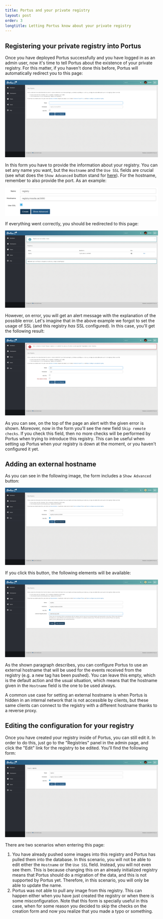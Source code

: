 ```yaml
---
title: Portus and your private registry
layout: post
order: 3
longtitle: Letting Portus know about your private registry
---
```


## Registering your private registry into Portus

Once you have deployed Portus successfully and you have logged in as an admin
user, now it's time to tell Portus about the existence of your private
registry. For this matter, if you haven't done this before, Portus will
automatically redirect you to this page:

![New registry form](/build/images/docs/new-registry.png)

In this form you have to provide the information about your registry. You can
set any name you want, but the `Hostname` and the `Use SSL` fields are crucial
(see what does the `Show Advanced` button stand for
[here](/docs/Configuring-the-registry.html#adding-an-external-hostname)).
For the hostname, remember to also provide the port. As an example:

![Well configured](/build/images/docs/new-registry-filled.png)

If everything went correctly, you should be redirected to this page:

![Registries](/build/images/docs/index-registries.png)

However, on error, you will get an alert message with the explanation of the
possible error. Let's imagine that in the above example we forgot to set the
usage of SSL (and this registry *has* SSL configured). In this case, you'll
get the following result:

![Registry error](/build/images/docs/new-registry-error.png)

As you can see, on the top of the page an alert with the given error is shown.
Moreover, now in the form you'll see the new field `Skip remote checks`. If you
check this field, then no more checks will be performed by Portus when trying
to introduce this registry. This can be useful when setting up Portus when your
registry is down at the moment, or you haven't configured it yet.

## Adding an external hostname

As you can see in the following image, the form includes a `Show Advanced` button:

![Registry advanced configuration](/build/images/docs/advanced-registry-config.png)

If you click this button, the following elements will be available:

![Filled advanced configuration](/build/images/docs/advanced-filled-registry-config.png)

As the shown paragraph describes, you can configure Portus to use an external
hostname that will be used for the events received from the registry (e.g. a new
tag has been pushed). You can leave this empty, which is the default action and
the usual situation, which means that the hostname given in the `Hostname` field
is the one to be used always.

A common use case for setting an external hostname is when Portus is hidden in an
internal network that is not accessible by clients, but these same clients can
connect to the registry with a different hostname thanks to a reverse proxy.

## Editing the configuration for your registry

Once you have created your registry inside of Portus, you can still edit it.
In order to do this, just go to the "Registries" panel in the admin page, and
click the "Edit" link for the registry to be edited. You'll find the following
form:

![Registry edit](/build/images/docs/edit-registry.png)

There are two scenarios when entering this page:

1. You have already pushed some images into this registry and Portus has pulled
   them into the database. In this scenario, you will not be able to edit
   either the `Hostname` or the `Use SSL` field. Instead, you will not even see
   them. This is because changing this on an already initialized registry
   means that Portus should do a migration of the data, and this is not
   supported by Portus yet. Therefore, in this scenario, you will only be able
   to update the name.
2. Portus was not able to pull any image from this registry. This can happen
   either when you have just created the registry or when there is some
   misconfiguration. Note that this form is specially useful in this case,
   when for some reason you decided to skip the checks on the creation form and
   now you realize that you made a typo or something.
